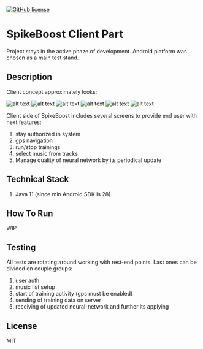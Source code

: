 [![GitHub license](https://img.shields.io/github/license/mashape/apistatus.svg)](https://github.com/Spayker/spike-boost-client/blob/master/LICENSE)

# SpikeBoost Client Part

Project stays in the active phaze of development. Android platform was chosen as a main test stand.

## Description
Client concept approximately looks:

![alt text](resources/ux/spikeboost_client.jpg)
![alt text](resources/ux/spikeboost_main.jpg)
![alt text](resources/ux/spikeboost_main_2.jpg)
![alt text](resources/ux/spikeboost_main_3.jpg)
![alt text](resources/ux/spikeboost_main_4.jpg)
![alt text](resources/ux/spikeboost_tracklist.jpg)

Client side of SpikeBoost includes several screens to provide end user with next features:
1) stay authorized in system
2) gps navigation 
3) run/stop trainings
4) select music from tracks
5) Manage quality of neural network by its periodical update

## Technical Stack
1) Java 11 (since min Android SDK is 28)

## How To Run
WIP

## Testing
All tests are rotating around working with rest-end points. Last ones can be divided on couple groups:
1) user auth
2) music list setup
3) start of training activity (gps must be enabled)
4) sending of training data on server
5) receiving of updated neural-network and further its applying

## License
MIT